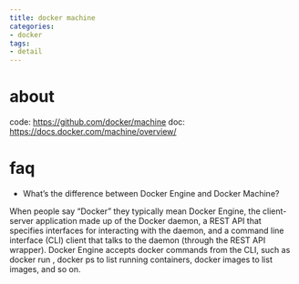 ```yaml
---
title: docker machine
categories:
- docker
tags:
- detail
---
```


# about
code: https://github.com/docker/machine
doc: https://docs.docker.com/machine/overview/

# faq

- What’s the difference between Docker Engine and Docker Machine?

When people say “Docker” they typically mean Docker Engine, the client-server application made up of the Docker daemon, a REST API that specifies interfaces for interacting with the daemon, and a command line interface (CLI) client that talks to the daemon (through the REST API wrapper). Docker Engine accepts docker commands from the CLI, such as docker run <image>, docker ps to list running containers, docker images to list images, and so on.